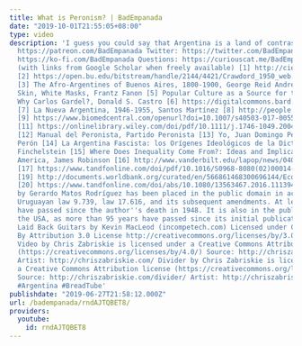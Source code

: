 ```yaml
---
title: What is Peronism? | BadEmpanada
date: "2019-10-01T21:55:05+08:00"
type: video
description: 'I guess you could say that Argentina is a land of contrasts. Patreon:
  https://patreon.com/BadEmpanada Twitter: https://twitter.com/BadEmpanada Tip Jar:
  https://ko-fi.com/BadEmpanada Questions: https://curiouscat.me/BadEmpanada References
  (with links from Google Scholar when freely available) [1] http://cienciassociales.edu.uy/wp-content/uploads/sites/6/2013/archivos/DT_PHES_No%2030.pdf
  [2] https://open.bu.edu/bitstream/handle/2144/4421/Crawdord_1950_web.pdf?sequence=1
  [3] The Afro-Argentines of Buenos Aires, 1800-1900, George Reid Andrews [4] Black
  Skin, White Masks, Frantz Fanon [5] Popular Culture as a Source for the Historian:
  Why Carlos Gardel?, Donald S. Castro [6] https://digitalcommons.bard.edu/cgi/viewcontent.cgi?article=1081&context=senproj_s2018
  [7] La Nueva Argentina, 1946-1955, Santos Martínez [8] http://people.stfx.ca/mgerriet/ec310/downloaded%20readings/converg%20Aust%20Arg%20Cda.pdf
  [9] https://www.biomedcentral.com/openurl?doi=10.1007/s40503-017-0055-4 [10] http://www.scielo.org.mx/pdf/secu/n65/2395-8464-secu-65-00091.pdf
  [11] https://onlinelibrary.wiley.com/doi/pdf/10.1111/j.1746-1049.2004.tb01064.x
  [12] Manual del Peronista, Partido Peronista [13] Yo, Juan Domingo Perón, Juan Domingo
  Perón [14] La Argentina Fascista: los Orígenes Ideológicos de la Dictadura, Federicho
  Finchelstein [15] Where Does Inequality Come From?: Ideas and Implications for Latin
  America, James Robinson [16] http://www.vanderbilt.edu/lapop/news/040111.Journal-of-Democracy.pdf
  [17] https://www.tandfonline.com/doi/pdf/10.1016/S0968-8080(02)00014-9 [18] https://nacla.org/news/2018/06/07/argentina-feminists-versus-catholic-church
  [19] http://documents.worldbank.org/curated/en/566861468300696144/Economic-mobility-and-the-rise-of-the-Latin-American-middle-class
  [20] https://www.tandfonline.com/doi/abs/10.1080/13563467.2016.1113949 ''La Cumparsita''
  by Gerardo Matos Rodríguez has been placed in the public domain in accordance with
  Uruguayan law 9.739, law 17.616, and its subsequent amendments. At least 50 years
  have passed since the author''s death in 1948. It is also in the public domain in
  the USA, as more than 95 years have passed since its initial publication in 1917.
  Laid Back Guitars by Kevin MacLeod (incompetech.com) Licensed under Creative Commons:
  By Attribution 3.0 License http://creativecommons.org/licenses/by/3.0/ Direct to
  Video by Chris Zabriskie is licensed under a Creative Commons Attribution license
  (https://creativecommons.org/licenses/by/4.0/) Source: http://chriszabriskie.com/dtv/
  Artist: http://chriszabriskie.com/ Divider by Chris Zabriskie is licensed under
  a Creative Commons Attribution license (https://creativecommons.org/licenses/by/4.0/)
  Source: http://chriszabriskie.com/divider/ Artist: http://chriszabriskie.com/ #Peron
  #Argentina #BreadTube'
publishdate: "2019-06-27T21:58:12.000Z"
url: /badempanada/rndAJTQBET8/
providers:
  youtube:
    id: rndAJTQBET8
---
```

